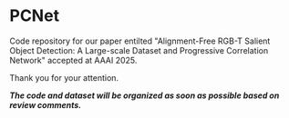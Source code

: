# PCNet
Code repository for our paper entilted "Alignment-Free RGB-T Salient Object Detection: A Large-scale Dataset and Progressive Correlation Network" accepted at AAAI 2025.

Thank you for your attention.

***The code and dataset will be organized as soon as possible based on review comments.***
